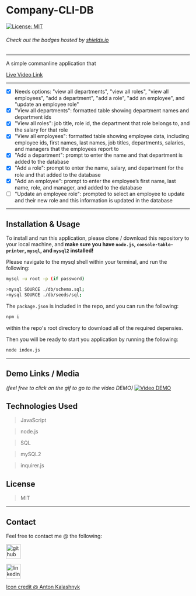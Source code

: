 # Company-CLI-DB
[![License: MIT](https://img.shields.io/badge/License-MIT-yellow.svg)](https://opensource.org/licenses/MIT)
###### Check out the badges hosted by [shields.io](https://shields.io/)
***
A simple commanline application that 

[Live Video Link](https://google.com)

***
- [X] Needs options: "view all departments", "view all roles", 
    "view all employees", "add a department",  "add a role", 
    "add an employee", and "update an employee role"
- [X] "View all departments": formatted table showing department names and department ids
- [X] "View all roles": job title, role id, the department that role belongs to, and the salary for that role
- [X] "View all employees": formatted table showing employee data, including employee ids, first names, last names, job titles, departments, salaries, and managers that the employees report to
- [X] "Add a department": prompt to enter the name and that department is added to the database
- [X] "Add a role": prompt to enter the name, salary, and department for the role and that added to the database
- [X] "Add an employee": prompt to enter the employee’s first name, last name, role, and manager, and added to the database
- [ ] "Update an employee role": prompted to select an employee to update and their new role and this information is updated in the database 

***
## Installation & Usage
To install and run this application, please clone / download this repository to your local machine, and **make sure you have `node.js`, `console-table-printer`, `mysql`, and `mysql2` installed!**

Please navigate to the mysql shell within your terminal, and run the following:

``` bash
mysql -u root -p (if password)

>mysql SOURCE ./db/schema.sql;
>mysql SOURCE ./db/seeds/sql;
```


The `package.json` is included in the repo, and you can run the following:

``` bash
npm i
``` 

within the repo's root directory to download all of the required depensies. 

Then you will be ready to start you application by running the following:

``` bash
node index.js
```

***
## Demo Links / Media
*(feel free to click on the gif to go to the video DEMO)*
[<img src="./Assets/JOT-demo.gif" alt='Video DEMO'>](https://jot-notation-app.herokuapp.com) 

## Technologies Used
> JavaScript

> node.js

> SQL

> mySQL2

> inquirer.js

## License
> MIT

***
## Contact
Feel free to contact me @ the following:

[<img src="https://cdn.icon-icons.com/icons2/2351/PNG/512/logo_github_icon_143196.png" alt='github' height='40'>](https://github.com/DraconMarius) 

[<img src="https://cdn.icon-icons.com/icons2/2351/PNG/512/logo_linkedin_icon_143191.png" alt='linkedin' height='40'>](https://www.linkedin.com/in/mari-ma-70771585/)  

[Icon credit @ Anton Kalashnyk](https://icon-icons.com/users/14quJ7FM9cYdQZHidnZoM/icon-sets/)
